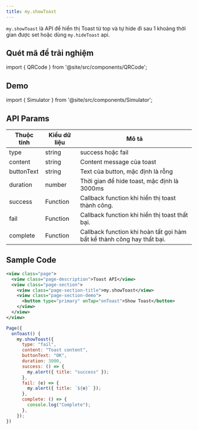 ```yaml
---
title: my.showToast
---
```


`my.showToast` là API để hiển thị Toast từ top và tự hide đi sau 1 khoảng thời gian được set hoặc dùng `my.hideToast` api.

## Quét mã để trải nghiệm

import { QRCode } from '@site/src/components/QRCode';

<QRCode page="pages/api/toast/index" />

## Demo

import { Simulator } from '@site/src/components/Simulator';

<Simulator page="pages/api/toast/index" />

## API Params

| Thuộc tính | Kiểu dữ liệu | Mô tả                                                                  |
| ---------- | ------------ | ---------------------------------------------------------------------- |
| type       | string       | success hoặc fail                                                      |
| content    | string       | Content message của toast                                              |
| buttonText | string       | Text của button, mặc định là rỗng                                      |
| duration   | number       | Thời gian để hide toast, mặc định là 3000ms                            |
| success    | Function     | Callback function khi hiển thị toast thành công.                       |
| fail       | Function     | Callback function khi hiển thị toast thất bại.                         |
| complete   | Function     | Callback function khi hoàn tất gọi hàm bất kể thành công hay thất bại. |

## Sample Code

```xml title=index.txml
<view class="page">
  <view class="page-description">Toast API</view>
  <view class="page-section">
    <view class="page-section-title">my.showToast</view>
    <view class="page-section-demo">
      <button type="primary" onTap="onToast">Show Toast</button>
    </view>
  </view>
</view>
```

```js title=index.js
Page({
  onToast() {
    my.showToast({
      type: "fail",
      content: "Toast content",
      buttonText: "OK",
      duration: 3000,
      success: () => {
        my.alert({ title: "success" });
      },
      fail: (e) => {
        my.alert({ title: `${e}` });
      },
      complete: () => {
        console.log("Complete");
      },
    });
})
```
